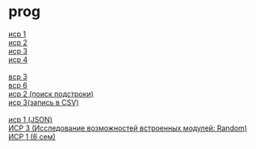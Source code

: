 # prog

<a href="https://github.com/t-anastasia/prog/blob/main/sem_3/Tema%201/isr_1_terentjeva.py">иср 1</a> <br>
<a href="https://github.com/t-anastasia/prog/blob/main/sem_3/Tema%201/isr_2_terentjeva.py">иср 2</a> <br>
<a href="https://github.com/t-anastasia/prog/blob/main/sem_3/Tema%201/isr_3_terentjeva.py">иср 3</a> <br>
<a href="https://github.com/t-anastasia/prog/blob/main/sem_3/Tema%201/isr_4_terentjeva.py">иср 4</a> <br>
<br>
<a href="https://github.com/t-anastasia/prog/blob/main/sem_3/Tema%202/vsr_3_terentjeva.py">вср 3</a> <br>
<a href="https://github.com/t-anastasia/prog/blob/main/sem_3/Tema%202/vsr_6_terentjeva.py">вср 6</a> <br> 
<a href="https://github.com/t-anastasia/prog/blob/main/sem_3/Tema%203/isr_2_terentjeva.py">иср 2 (поиск подстроки)</a> <br>
<a href="https://github.com/t-anastasia/prog/blob/main/sem_3/Tema%203/isr_3_terentjeva.py">иср 3(запись в CSV)</a> <br>
<br>
<a href="https://github.com/t-anastasia/prog/tree/main/sem_4/isr_1">иср 1 (JSON)</a> <br>
<a href="https://github.com/t-anastasia/prog/tree/main/sem_5">ИСР 3 (Исследование возможностей встроенных модулей: Random)</a> <br>
<a href="https://github.com/t-anastasia/prog/tree/main/sem_6">ИСР 1 (6 сем)</a>
























